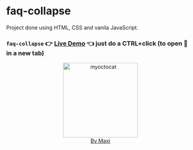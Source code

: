 # faq-collapse

Project done using HTML, CSS and vanila JavaScript.

### `faq-collapse` :point_right: [Live Demo](https://maxi69k.github.io/faq-collapse) :point_left: just do a CTRL+click (to open :link: in a new tab)

<div align="center">
<img src="https://myoctocat.com/assets/images/base-octocat.svg" alt="myoctocat" width="200">
</div>

<div align="center">
<a href="https://webdizajnmaxi.eu.org">By Maxi</a>
</div>
